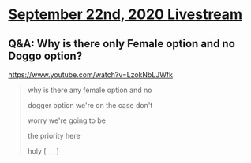 # [September 22nd, 2020 Livestream](../2020-09-22.md)
## Q&A: Why is there only Female option and no Doggo option?
https://www.youtube.com/watch?v=LzokNbLJWfk
> why is there any female option and no
>
> dogger option we're on the case don't
>
> worry we're going to be
>
> the priority here
>
> holy [ __ ]
>
